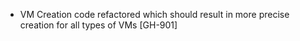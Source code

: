 * VM Creation code refactored which should result in more precise creation for all types of VMs [GH-901]
